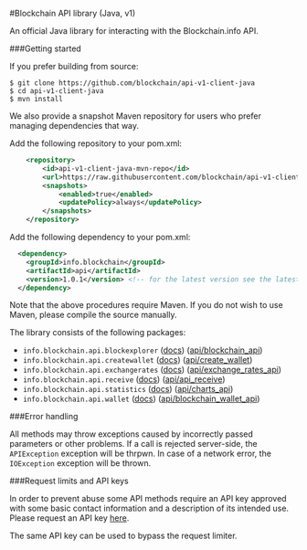 #Blockchain API library (Java, v1)

An official Java library for interacting with the Blockchain.info API.

###Getting started

If you prefer building from source:

```
$ git clone https://github.com/blockchain/api-v1-client-java
$ cd api-v1-client-java
$ mvn install
```

We also provide a snapshot Maven repository for users who prefer managing dependencies that way.

Add the following repository to your pom.xml:
```xml
    <repository>
        <id>api-v1-client-java-mvn-repo</id>
        <url>https://raw.githubusercontent.com/blockchain/api-v1-client-java/mvn-repo/</url>
        <snapshots>
            <enabled>true</enabled>
            <updatePolicy>always</updatePolicy>
        </snapshots>
    </repository>
```

Add the following dependency to your pom.xml:
```xml
  <dependency>
  	<groupId>info.blockchain</groupId>
  	<artifactId>api</artifactId>
  	<version>1.0.1</version> <!-- for the latest version see the latest project tag -->
  </dependency>
```

Note that the above procedures require Maven. If you do not wish to use Maven, please compile the source manually.

The library consists of the following packages:

* `info.blockchain.api.blockexplorer` ([docs](docs/blockexplorer.md)) ([api/blockchain_api][api1])
* `info.blockchain.api.createwallet` ([docs](docs/createwallet.md)) ([api/create_wallet][api2])
* `info.blockchain.api.exchangerates` ([docs](docs/exchangerates.md)) ([api/exchange\_rates\_api][api3])
* `info.blockchain.api.receive` ([docs](docs/receive.md)) ([api/api_receive][api4])
* `info.blockchain.api.statistics` ([docs](docs/statistics.md)) ([api/charts_api][api5])
* `info.blockchain.api.wallet` ([docs](docs/wallet.md)) ([api/blockchain\_wallet\_api][api6])

###Error handling

All methods may throw exceptions caused by incorrectly passed parameters or other problems. If a call is rejected server-side, the `APIException` exception will be thrpwn. In case of a network error, the `IOException` exception will be thrown.

###Request limits and API keys

In order to prevent abuse some API methods require an API key approved with some basic contact information and a description of its intended use. Please request an API key [here](https://blockchain.info/api/api_create_code).

The same API key can be used to bypass the request limiter.

[api1]: https://blockchain.info/api/blockchain_api
[api2]: https://blockchain.info/api/create_wallet
[api3]: https://blockchain.info/api/exchange_rates_api
[api4]: https://blockchain.info/api/api_receive
[api5]: https://blockchain.info/api/charts_api
[api6]: https://blockchain.info/api/blockchain_wallet_api